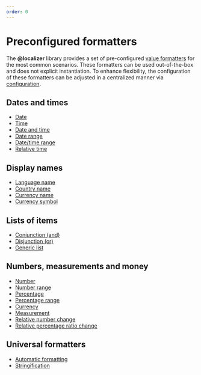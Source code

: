 ```yaml
---
order: 0
---
```


# Preconfigured formatters

The **@localizer** library provides a set of pre-configured [value formatters](../index.md#what-are-formatters) for the most common scenarios. These formatters can be used out-of-the-box and does not explicit instantiation. To enhance flexibility, the configuration of these formatters can be adjusted in a centralized manner via [configuration](../../introduction/configuration.md).

## Dates and times

- [Date](./dates-and-times/date.md) <Badge type="info" text="@localizer/format" />
- [Time](./dates-and-times/time.md) <Badge type="info" text="@localizer/format" />
- [Date and time](./dates-and-times/date-time.md) <Badge type="info" text="@localizer/format" />
- [Date range](./dates-and-times/date-range.md) <Badge type="info" text="@localizer/format" />
- [Date/time range](./dates-and-times/date-time-range.md) <Badge type="info" text="@localizer/format" />
- [Relative time](./dates-and-times/relative-time.md) <Badge type="info" text="@localizer/format" />

## Display names

- [Language name](./display-names/language-name.md) <Badge type="info" text="@localizer/format" />
- [Country name](./display-names/country-name.md) <Badge type="info" text="@localizer/format" />
- [Currency name](./display-names/currency-name.md) <Badge type="info" text="@localizer/format" />
- [Currency symbol](./display-names/currency-symbol.md) <Badge type="info" text="@localizer/format" />

## Lists of items

- [Conjunction (and)](./lists-of-items/and.md) <Badge type="info" text="@localizer/format" />
- [Disjunction (or)](./lists-of-items/or.md) <Badge type="info" text="@localizer/format" />
- [Generic list](./lists-of-items/list.md) <Badge type="info" text="@localizer/format" />

## Numbers, measurements and money

- [Number](./numbers/decimal.md) <Badge type="info" text="@localizer/format" />
- [Number range](./numbers/decimal-range.md) <Badge type="info" text="@localizer/format" />
- [Percentage](./numbers/percent.md) <Badge type="info" text="@localizer/format" />
- [Percentage range](./numbers/percent-range.md) <Badge type="info" text="@localizer/format" />
- [Currency](./numbers/currency.md) <Badge type="info" text="@localizer/format" />
- [Measurement](./numbers/unit.md) <Badge type="info" text="@localizer/format" />
- [Relative number change](./numbers/relative-decimal.md) <Badge type="info" text="@localizer/format" />
- [Relative percentage ratio change](./numbers/relative-percent.md) <Badge type="info" text="@localizer/format" />

## Universal formatters

- [Automatic formatting](./universal/auto-format.md) <Badge type="info" text="@localizer/format" />
- [Stringification](./universal/stringify.md) <Badge type="info" text="@localizer/format" />

